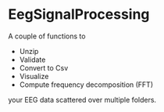# EegSignalProcessing

A couple of functions to 

- Unzip
- Validate
- Convert to Csv
- Visualize
- Compute frequency decomposition (FFT)

your EEG data scattered over multiple folders.
